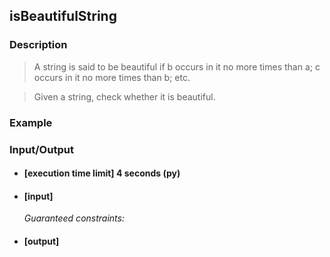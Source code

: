 ## isBeautifulString

### Description
> A string is said to be beautiful if b occurs in it no more times than a; c occurs in it no more times than b; etc.

> Given a string, check whether it is beautiful.

### Example

### Input/Output

* #### [execution time limit] 4 seconds (py)

* #### [input]

 	<i>Guaranteed constraints:</i>

* #### [output]

